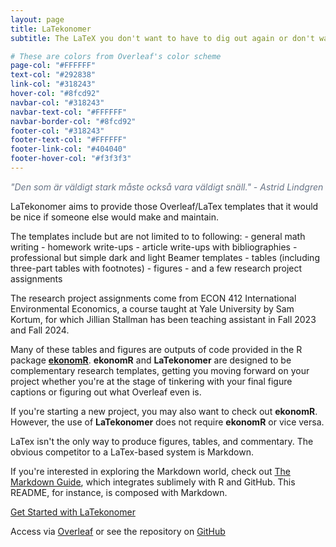 ```yaml
---
layout: page
title: LaTekonomer
subtitle: The LaTeX you don't want to have to dig out again or don't want to search for hours on StackExchange to find.

# These are colors from Overleaf's color scheme
page-col: "#FFFFFF"
text-col: "#292838"
link-col: "#318243"
hover-col: "#8fcd92"
navbar-col: "#318243"
navbar-text-col: "#FFFFFF"
navbar-border-col: "#8fcd92"
footer-col: "#318243"
footer-text-col: "#FFFFFF"
footer-link-col: "#404040"
footer-hover-col: "#f3f3f3"
---
```


<p style="color:#677385; font-style:italic;">
"Den som är väldigt stark måste också vara väldigt snäll." - Astrid Lindgren
</p>

LaTekonomer aims to provide those Overleaf/LaTex templates that it would be nice if someone else would make and maintain. 

The templates include but are not limited to to following:
    - general math writing
    - homework write-ups
    - article write-ups with bibliographies
    - professional but simple dark and light Beamer templates
    - tables (including three-part tables with footnotes)
    - figures
    - and a few research project assignments

The research project assignments come from ECON 412 International Environmental Economics, a course taught at Yale University by Sam Kortum, for which Jillian Stallman has been teaching assistant in Fall 2023 and Fall 2024.

Many of these tables and figures are outputs of code provided in the R package [**ekonomR**](https://github.com/stallman-j/ekonomR).  **ekonomR** and **LaTekonomer**  are designed to be complementary research templates, getting you moving forward on your project whether you're at the stage of tinkering with your final figure captions or figuring out what Overleaf even is. 

If you're starting a new project, you may also want to check out **ekonomR**. However, the use of **LaTekonomer** does not require **ekonomR** or vice versa.

LaTex isn't the only way to produce figures, tables, and commentary. The obvious competitor to a LaTex-based system is Markdown. 

If you're interested in exploring the Markdown world, check out [The Markdown Guide](https://www.markdownguide.org/book/), which integrates sublimely with R and GitHub. This README, for instance, is composed with Markdown.

[Get Started with LaTekonomer]("https://stallman-j.github.io/how-tos/documentation-LaTekonomer")

Access via [Overleaf]("https://www.overleaf.com/read/mpdhvnnjzsxq#7e6598") or see the repository on [GitHub]("https://github.com/stallman-j/LaTekonomer")
